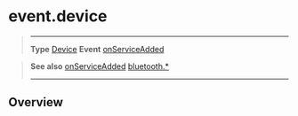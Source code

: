 # event.device

> --------------------- ------------------------------------------------------------------------------------------
> __Type__              [Device](/plugin/bluetooth/type/Device/index.md)
> __Event__             [onServiceAdded](/plugin/bluetooth/type/Server/event/onServiceAdded/index.md)


> __See also__          [onServiceAdded](/plugin/bluetooth/type/Server/event/onServiceAdded/index.md)
>						[bluetooth.*](/plugin/bluetooth/index.md)
> --------------------- ------------------------------------------------------------------------------------------

## Overview